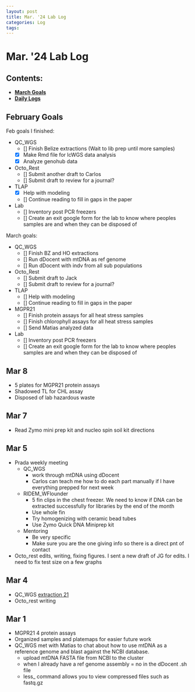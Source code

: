 ```yaml
---
layout: post
title: Mar. '24 Lab Log
categories: Log
tags: 
---
```


# Mar. '24 Lab Log

## Contents:
- [**March Goals**](#goals)  
- [**Daily Logs**](#log)     


## <a name="goals"></a> **February Goals**

Feb goals I finished: 
- QC_WGS
    - [] Finish Belize extractions (Wait to lib prep until more samples)
    - [x] Make Rmd file for lcWGS data analysis 
    - [x] Analyze genohub data 
- Octo_Rest
    - [] Submit another draft to Carlos 
    - [] Submit draft to review for a journal?
- TLAP
    - [x] Help with modeling 
    - [] Continue reading to fill in gaps in the paper 
- Lab 
    - [] Inventory post PCR freezers
    - [] Create an exit google form for the lab to know where peoples samples are and when they can be disposed of

March goals: 
- QC_WGS
    - [] Finish BZ and HO extractions
    - [] Run dDocent with mtDNA as ref genome
    - [] Run dDocent with indv from all sub populations
- Octo_Rest
    - [] Submit draft to Jack
    - [] Submit draft to review for a journal?
- TLAP
    - [] Help with modeling 
    - [] Continue reading to fill in gaps in the paper 
- MGPR21
    - [] Finish protein assays for all heat stress samples 
    - [] Finish chlorophyll assays for all heat stress samples
    - [] Send Matias analyzed data 
- Lab 
    - [] Inventory post PCR freezers
    - [] Create an exit google form for the lab to know where peoples samples are and when they can be disposed of

## Mar 8 
- 5 plates for MGPR21 protein assays 
- Shadowed TL for CHL assay 
- Disposed of lab hazardous waste   

## Mar 7
- Read Zymo mini prep kit and nucleo spin soil kit directions

## Mar 5 
- Prada weekly meeting
    - QC_WGS 
        - work through mtDNA using dDocent 
        - Carlos can teach me how to do each part manually if I have everything prepped for next week 
    - RIDEM_WFlounder
        - 5 fin clips in the chest freezer. We need to know if DNA can be extracted successfully for libraries by the end of the month
        - Use whole fin 
        - Try homogenizing with ceramic bead tubes 
        - Use Zymo Quick DNA Miniprep kit 
    - Mentoring 
        - Be very specific 
        - Make sure you are the one giving info so there is a direct pnt of contact 
- Octo_rest edits, writing, fixing figures. I sent a new draft of JG for edits. I need to fix test size on a few graphs

## Mar 4
- QC_WGS [extraction 21](https://github.com/wdunster/QC_WGS_23/blob/main/QC_WGS_Extraction_Log.md) 
- Octo_rest writing

## Mar 1 
- MGPR21 4 protein assays 
- Organized samples and platemaps for easier future work 
- QC_WGS met with Matias to chat about how to use mtDNA as a reference genome and blast against the NCBI database.
    - upload mtDNA FASTA file from NCBI to the cluster 
    - when I already have a ref genome assembly = no in the dDocent .sh file 
    - less_ command allows you to view compressed files such as fastq.gz 

